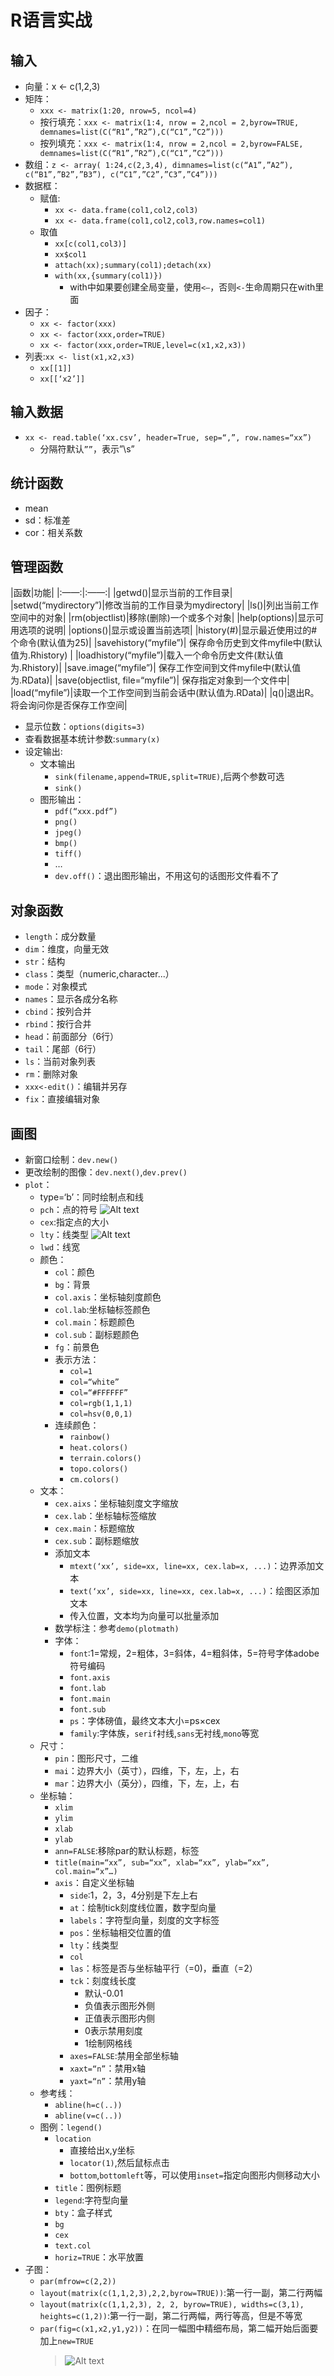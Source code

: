 # R语言实战

## 输入
- 向量：x <- c(1,2,3)
- 矩阵：
	- ```xxx <- matrix(1:20, nrow=5, ncol=4)```
	- 按行填充：```xxx <- matrix(1:4, nrow = 2,ncol = 2,byrow=TRUE, demnames=list(C(“R1”,”R2”),C(“C1”,”C2”)))```
	- 按列填充：```xxx <- matrix(1:4, nrow = 2,ncol = 2,byrow=FALSE, demnames=list(C(“R1”,”R2”),C(“C1”,”C2”)))```
- 数组：```z <- array( 1:24,c(2,3,4), dimnames=list(c(“A1”,”A2”), c(“B1”,”B2”,”B3”), c(“C1”,”C2”,”C3”,”C4”)))```
- 数据框：
	- 赋值:
		-  `xx <- data.frame(col1,col2,col3)`
		-  `xx <- data.frame(col1,col2,col3,row.names=col1)`
	- 取值
		- `xx[c(col1,col3)]`
		- `xx$col1`
		- `attach(xx);summary(col1);detach(xx)`
		- `with(xx,{summary(col1)})`
			- with中如果要创建全局变量，使用`<—`，否则`<-`生命周期只在with里面
- 因子：
	- `xx <- factor(xxx)`
	- `xx <- factor(xxx,order=TRUE)`
	- `xx <- factor(xxx,order=TRUE,level=c(x1,x2,x3))`
- 列表:`xx <- list(x1,x2,x3)`
	- `xx[[1]]`
	- `xx[[‘x2’]]`

## 输入数据
- `xx <- read.table(‘xx.csv’, header=True, sep=“,”, row.names=“xx”)`
	- 分隔符默认`””`，表示”\s”

## 统计函数
* mean
* sd：标准差
* cor：相关系数

## 管理函数
|函数|功能|
|:——:|:——:|
|getwd()|显示当前的工作目录|
|setwd(“mydirectory”)|修改当前的工作目录为mydirectory|
|ls()|列出当前工作空间中的对象|
|rm(objectlist)|移除(删除)一个或多个对象|
|help(options)|显示可用选项的说明|
|options()|显示或设置当前选项|
|history(#)|显示最近使用过的#个命令(默认值为25)|
|savehistory(“myfile”)| 保存命令历史到文件myfile中(默认值为.Rhistory) | 
|loadhistory(“myfile”)|载入一个命令历史文件(默认值为.Rhistory)|
|save.image(“myfile”)| 保存工作空间到文件myfile中(默认值为.RData)|
|save(objectlist, file=“myfile”)| 保存指定对象到一个文件中|
|load(“myfile”)|读取一个工作空间到当前会话中(默认值为.RData)|
|q()|退出R。将会询问你是否保存工作空间|

- 显示位数：`options(digits=3)`
- 查看数据基本统计参数:`summary(x)`
- 设定输出:
	- 文本输出
		- `sink(filename,append=TRUE,split=TRUE)`,后两个参数可选
		- `sink()`
	- 图形输出：
		- `pdf(“xxx.pdf”)`
		- `png()`
		- `jpeg()`
		- `bmp()`
		- `tiff()`
		- …
		- `dev.off()`：退出图形输出，不用这句的话图形文件看不了

## 对象函数
- `length`：成分数量
- `dim`：维度，向量无效
- `str`：结构
- `class`：类型（numeric,character...）
- `mode`：对象模式
- `names`：显示各成分名称
- `cbind`：按列合并
- `rbind`：按行合并
- `head`：前面部分（6行）
- `tail`：尾部（6行）
- `ls`：当前对象列表
- `rm`：删除对象
- `xxx<-edit()`：编辑并另存
- `fix`：直接编辑对象

## 画图
- 新窗口绘制：`dev.new()`
- 更改绘制的图像：`dev.next()`,`dev.prev()`
- `plot`：
	- type=‘b’：同时绘制点和线
	- `pch`：点的符号
	![Alt text](./1443270606196.png)
	- `cex`:指定点的大小
	- `lty`：线类型
	![Alt text](./1443270770523.png)
	- `lwd`：线宽
	- 颜色：
		- `col`：颜色
		- `bg`：背景
		- `col.axis`：坐标轴刻度颜色
		- `col.lab`:坐标轴标签颜色
		- `col.main`：标题颜色
		- `col.sub`：副标题颜色
		- `fg`：前景色
		- 表示方法：
			- `col=1`
			- `col=“white”`
			- `col=“#FFFFFF”`
			- `col=rgb(1,1,1)`
			- `col=hsv(0,0,1)`
		- 连续颜色：
			- `rainbow()`
			- `heat.colors()`
			- `terrain.colors()`
			- `topo.colors()`
			- `cm.colors()`
	- 文本：
		- `cex.aixs`：坐标轴刻度文字缩放
		- `cex.lab`：坐标轴标签缩放
		- `cex.main`：标题缩放
		- `cex.sub`：副标题缩放
		- 添加文本
			- `mtext(‘xx’, side=xx, line=xx, cex.lab=x, ...)`：边界添加文本
			- `text(‘xx’, side=xx, line=xx, cex.lab=x, ...)`：绘图区添加文本
			- 传入位置，文本均为向量可以批量添加
		- 数学标注：参考`demo(plotmath)`
		- 字体：
			- `font`:1=常规，2=粗体，3=斜体，4=粗斜体，5=符号字体adobe符号编码
			- `font.axis`
			- `font.lab`
			- `font.main`
			- `font.sub`
			- `ps`：字体磅值，最终文本大小=ps×cex
			- `family`:字体族，`serif`衬线,`sans`无衬线,`mono`等宽
	- 尺寸：
		- `pin`：图形尺寸，二维
		- `mai`：边界大小（英寸），四维，下，左，上，右
		- `mar`：边界大小（英分），四维，下，左，上，右
	- 坐标轴：
		- `xlim`
		- `ylim`
		- `xlab`
		- `ylab`
		- `ann=FALSE`:移除par的默认标题，标签
		- `title(main=“xx”, sub=“xx”, xlab=“xx”, ylab=“xx”, col.main=“x”…)`
		- `axis`：自定义坐标轴
			- `side`:1，2，3，4分别是下左上右
			- `at`：绘制tick刻度线位置，数字型向量
			- `labels`：字符型向量，刻度的文字标签
			- `pos`：坐标轴相交位置的值
			- `lty`：线类型
			- `col`
			- `las`：标签是否与坐标轴平行（=0)，垂直（=2）
			- `tck`：刻度线长度
				- 默认-0.01
				- 负值表示图形外侧
				- 正值表示图形内侧
				- 0表示禁用刻度
				- 1绘制网格线
			- `axes=FALSE`:禁用全部坐标轴
			- `xaxt=“n”`：禁用x轴
			- `yaxt=“n”`：禁用y轴
	- 参考线：
		- `abline(h=c(..))`
		- `abline(v=c(..))`
	- 图例：`legend()`
		- `location`
			- 直接给出x,y坐标
			- `locator(1)`,然后鼠标点击
			- `bottom`,`bottomleft`等，可以使用`inset=`指定向图形内侧移动大小
		- `title`：图例标题
		- `legend`:字符型向量
		- `bty`：盒子样式
		- `bg`
		- `cex`
		- `text.col`
		- `horiz=TRUE`：水平放置
- 子图：
	- `par(mfrow=c(2,2))`
	- `layout(matrix(c(1,1,2,3),2,2,byrow=TRUE))`:第一行一副，第二行两幅
	- `layout(matrix(c(1,1,2,3), 2, 2, byrow=TRUE), widths=c(3,1), heights=c(1,2))`:第一行一副，第二行两幅，两行等高，但是不等宽
	- `par(fig=c(x1,x2,y1,y2))`：在同一幅图中精细布局，第二幅开始后面要加上`new=TRUE`
		> ![Alt text](./1443273850468.png)
